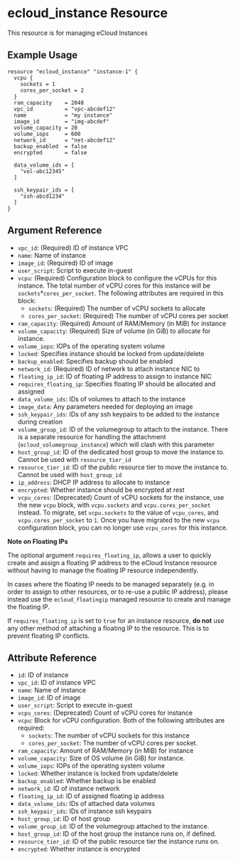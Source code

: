# ecloud_instance Resource

This resource is for managing eCloud Instances

## Example Usage

```hcl
resource "ecloud_instance" "instance-1" {
  vcpu {
    sockets = 1
    cores_per_socket = 2
  }
  ram_capacity    = 2048
  vpc_id          = "vpc-abcdef12"
  name            = "my instance"
  image_id        = "img-abcdef"
  volume_capacity = 20
  volume_iops     = 600
  network_id      = "net-abcdef12"
  backup_enabled  = false
  encrypted       = false

  data_volume_ids = [
    "vol-abc12345"
  ]

  ssh_keypair_ids = [
    "ssh-abcd1234"
  ]
}
```

## Argument Reference

- `vpc_id`: (Required) ID of instance VPC
- `name`: Name of instance
- `image_id`: (Required) ID of image
- `user_script`: Script to execute in-guest
- `vcpu`: (Required) Configuration block to configure the vCPUs for this instance. The total number of vCPU cores for this instance will be `sockets`*`cores_per_socket`. The following attributes are required in this block:
  - `sockets`: (Required) The number of vCPU sockets to allocate
  - `cores_per_socket`: (Required) The number of vCPU cores per socket
- `ram_capacity`: (Required) Amount of RAM/Memory (in MiB) for instance
- `volume_capacity`: (Required) Size of volume (in GiB) to allocate for instance.
- `volume_iops`: IOPs of the operating system volume
- `locked`: Specifies instance should be locked from update/delete
- `backup_enabled`: Specifies backup should be enabled
- `network_id`: (Required) ID of network to attach instance NIC to
- `floating_ip_id`: ID of floating IP address to assign to instance NIC
- `requires_floating_ip`: Specifies floating IP should be allocated and assigned
- `data_volume_ids`: IDs of volumes to attach to the instance
- `image_data`: Any parameters needed for deploying an image 
- `ssh_keypair_ids`: IDs of any ssh keypairs to be added to the instance during creation 
- `volume_group_id`: ID of the volumegroup to attach to the instance. There is a separate resource for handling the attachment (`ecloud_volumegroup_instance`) which will clash with this parameter
- `host_group_id`: ID of the dedicated host group to move the instance to. Cannot be used with `resource_tier_id`
- `resource_tier_id`: ID of the public resource tier to move the instance to. Cannot be used with `host_group_id`
- `ip_address`: DHCP IP address to allocate to instance
- `encrypted`: Whether instance should be encrypted at rest
- `vcpu_cores`: (Deprecated) Count of vCPU sockets for the instance, use the new `vcpu` block, with `vcpu.sockets` and `vcpu.cores_per_socket` instead. To migrate, set `vcpu.sockets` to the value of `vcpu_cores`, and `vcpu.cores_per_socket` to `1`. Once you have migrated to the new `vcpu` configuration block, you can no longer use `vcpu_cores` for this instance.


**Note on Floating IPs** 

The optional argument `requires_floating_ip`, allows a user to quickly create and assign a floating IP address to the eCloud Instance resource without having to manage the floating IP resource independently.  

In cases where the floating IP needs to be managed separately (e.g. in order to assign to other resources, or to re-use a public IP address), please instead use the `ecloud_floatingip` managed resource to create and manage the floating IP.

If `requires_floating_ip` is set to `true` for an instance resource, **do not** use any other method of attaching a floating IP to the resource. This is to prevent floating IP conflicts.


## Attribute Reference

- `id`: ID of instance
- `vpc_id`: ID of instance VPC
- `name`: Name of instance
- `image_id`: ID of image
- `user_script`: Script to execute in-guest
- `vcpu_cores`: (Deprecated) Count of vCPU cores for instance
- `vcpu`: Block for vCPU configuration. Both of the following attributes are required:
  - `sockets`: The number of vCPU sockets for this instance
  - `cores_per_socket`: The number of vCPU cores per socket.
- `ram_capacity`: Amount of RAM/Memory (in MiB) for instance
- `volume_capacity`: Size of OS volume (in GiB) for instance.
- `volume_iops`: IOPs of the operating system volume
- `locked`: Whether instance is locked from update/delete
- `backup_enabled`: Whether backup is be enabled
- `network_id`:  ID of instance network
- `floating_ip_id`: ID of assigned floating ip address
- `data_volume_ids`: IDs of attached data volumes
- `ssh_keypair_ids`: IDs of instance ssh keypairs 
- `host_group_id`: ID of host group
- `volume_group_id`: ID of the volumegroup attached to the instance.
- `host_group_id`: ID of the host group the instance runs on, if defined.
- `resource_tier_id`: ID of the public resource tier the instance runs on.
- `encrypted`: Whether instance is encrypted